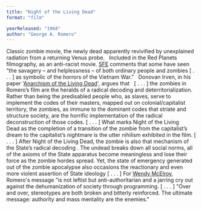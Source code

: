 ```yaml
---
title: "Night of the Living Dead"
format: "film"

yearReleased: "1968"
author: "George A. Romero"
---
```

Classic zombie movie, the newly dead apparently revivified  by unexplained radiation from a returning Venus probe.
 
Included in the Red  Planets filmography, as an anti-racist movie. <a href="http://www.sf-encyclopedia.com/entry/night_of_the_living_dead">SFE</a>  comments that some have seen "the savagery – and helplessness – of both ordinary  people and zombies [ . . . ] as symbolic of the horrors of the Vietnam War."
 
Donovan Irven, in his paper '<a href="https://www.academia.edu/2779260/Anarchism_of_the_Living_Dead">Anarchism  of the Living Dead</a>', argues that
 
[ . . . ] the zombies in  Romero’s film are the heralds of a radical decoding and   deterritorialization. Rather than being the predisabled people who, as slaves,  serve to implement  the codes of their masters, mapped out on  colonial/capitalist territory, the zombies, as  immune to  the dominant codes that striate and structure society,  are the horrific implementation of the  radical  deconstruction of those codes. [ . . . ] What marks Night of the  Living Dead as the completion of a transition of the zombie from the  capitalist’s dream to the capitalist’s nightmare is the utter nihilism exhibited  in the film. [ . . . ] After Night of the Living Dead, the zombie is also  that mechanism of the State’s radical decoding . The undead breaks down all  social norms, all of the axioms of the State apparatus become meaningless and  lose their force as the zombie hordes spread. Yet, the state of emergency  generated out of the zombie apocalypse also occasions the reactionary and even  more violent assertion of State ideology [ . . . ]
For <a href="http://dailyanarchist.com/2013/01/21/political-message-of-the-rising-zombie/"> Wendy McElroy</a>, Romero's message "is not leftist but anti-authoritarian and a  jarring cry out against the dehumanization of society through programming. [ . .  . ] "Over and over, stereotypes are both broken and bitterly reinforced. The  ultimate message: authority and mass mentality are the enemies."
 
 